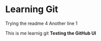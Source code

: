 # Learning Git #
Trying the readme 4
Another line 1

This is me learnig git
**Testing the GitHub UI**
